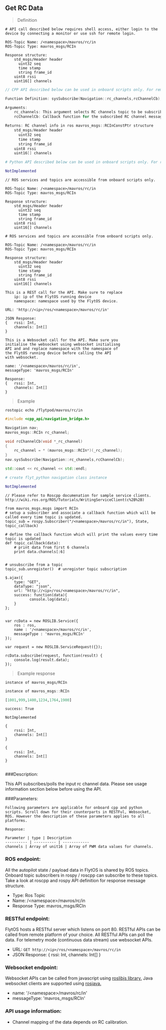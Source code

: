 ## Get RC Data

> Definition

```shell
# API call described below requires shell access, either login to the device by connecting a monitor or use ssh for remote login.

ROS-Topic Name: /<namespace>/mavros/rc/in
ROS-Topic Type: mavros_msgs/RCIn

Response structure:
    std_msgs/Header header
      uint32 seq
      time stamp
      string frame_id
    uint8 rssi
    uint16[] channels
```

```cpp
// CPP API described below can be used in onboard scripts only. For remote scripts you can use http client libraries to call FlytOS REST endpoints from cpp.

Function Definition: sysSubscribe(Navigation::rc_channels,rcChannelCb);

Arguments:
    rc_channels: This argument selects RC channels topic to be subscribed
    rcChannelCb: Callback function for the subscribed RC channel messages

Returns: RC channel info in ros mavros_msgs::RCInConstPtr structure
    std_msgs/Header header
      uint32 seq
      time stamp
      string frame_id
    uint8 rssi
    uint16[] channels
```

```python
# Python API described below can be used in onboard scripts only. For remote scripts you can use http client libraries to call FlytOS REST endpoints from python.

NotImplemented
```

```cpp--ros
// ROS services and topics are accessible from onboard scripts only.

ROS-Topic Name: /<namespace>/mavros/rc/in
ROS-Topic Type: mavros_msgs/RCIn

Response structure:
    std_msgs/Header header
      uint32 seq
      time stamp
      string frame_id
    uint8 rssi
    uint16[] channels

```

```python--ros
# ROS services and topics are accessible from onboard scripts only.

ROS-Topic Name: /<namespace>/mavros/rc/in
ROS-Topic Type: mavros_msgs/RCIn

Response structure:
    std_msgs/Header header
      uint32 seq
      time stamp
      string frame_id
    uint8 rssi
    uint16[] channels
```

```javascript--REST
This is a REST call for the API. Make sure to replace 
    ip: ip of the FlytOS running device
    namespace: namespace used by the FlytOS device.

URL: 'http://<ip>/ros/<namespace>/mavros/rc/in'

JSON Response:
{   rssi: Int,
    channels: Int[]
}

```

```javascript--Websocket
This is a Websocket call for the API. Make sure you 
initialise the websocket using websocket initialisng 
API and and replace namespace with the namespace of 
the FlytOS running device before calling the API 
with websocket.

name: '/<namespace>/mavros/rc/in',
messageType: 'mavros_msgs/RCIn'

Response:
{   rssi: Int,
    channels: Int[]
}

```


> Example

```shell
rostopic echo /flytpod/mavros/rc/in 
```

```cpp
#include <cpp_api/navigation_bridge.h>

Navigation nav;
mavros_msgs::RCIn rc_channel;

void rcChannelCb(void *_rc_channel)
{
    rc_channel = * (mavros_msgs::RCIn*)(_rc_channel);
}
nav.sysSubscribe(Navigation::rc_channels,rcChannelCb);

std::cout << rc_channel << std::endl;
```

```python
# create flyt_python navigation class instance

NotImplemented
```

```cpp--ros
// Please refer to Roscpp documenation for sample service clients. http://wiki.ros.org/ROS/Tutorials/WritingServiceClient(c%2B%2B)
```

```python--ros
from mavros_msgs.msgs import RCIn
# setup a subscriber and associate a callback function which will be called every time topic is updated.
topic_sub = rospy.Subscriber("/<namespace>/mavros/rc/in"), State, topic_callback)

# define the callback function which will print the values every time topic is updated
def topic_callback(data):
    # print data from first 6 channels
    print data.channels[:6]


# unsubscribe from a topic
topic_sub.unregister()  # unregister topic subscription
```

```javascript--REST
$.ajax({
    type: "GET",
    dataType: "json",
    url: "http://<ip>/ros/<namespace>/mavros/rc/in",  
    success: function(data){
           console.log(data);
    }
};


```

```javascript--Websocket
var rcData = new ROSLIB.Service({
    ros : ros,
    name : '/<namespace>/mavros/rc/in',
    messageType : 'mavros_msgs/RCIn'
});

var request = new ROSLIB.ServiceRequest({});

rcData.subscribe(request, function(result) {
    console.log(result.data);
});
```


> Example response

```shell
instance of mavros_msgs/RCIn
```

```cpp
instance of mavros_msgs::RCIn
```

```python
[1001,999,1400,1234,1764,1900]
```

```cpp--ros
success: True
```

```python--ros
NotImplemented
```

```javascript--REST
{
    rssi: Int,
    channels: Int[]
}

```

```javascript--Websocket
{
    rssi: Int,
    channels: Int[]
}


```



###Description:

This API subscribes/polls the input rc channel data. Please see usage information section below before using the API.

###Parameters:
    
    Following parameters are applicable for onboard cpp and python scripts. Scroll down for their counterparts in RESTFul, Websocket, ROS. However the description of these parameters applies to all platforms. 
    
    Response:
    
    Parameter | type | Description
    ---------- | ---------- | ------------
    channels | Array of unit16 | Array of PWM data values for channels.
    
    
    
### ROS endpoint:
All the autopilot state / payload data in FlytOS is shared by ROS topics. Onboard topic subscribers in rospy / roscpp can subscribe to these topics. Take a look at roscpp and rospy API definition for response message structure. 

* Type: Ros Topic</br> 
* Name: /\<namespace\>/mavros/rc/in</br>
* Response Type: mavros_msgs/RCIn

### RESTful endpoint:
FlytOS hosts a RESTful server which listens on port 80. RESTful APIs can be called from remote platform of your choice. All RESTful APIs can poll the data. For telemetry mode (continuous data stream) use websocket APIs.

* URL: ````GET http://<ip>/ros/<namespace>/mavros/rc/in````
* JSON Response:
{
    rssi: Int,
    channels: Int[]
}


### Websocket endpoint:
Websocket APIs can be called from javascript using  [roslibjs library.](https://github.com/RobotWebTools/roslibjs) 
Java websocket clients are supported using [rosjava.](http://wiki.ros.org/rosjava)

* name: '/\<namespace\>/mavros/rc/in'</br>
* messageType: 'mavros_msgs/RCIn'

### API usage information:

* Channel mapping of the data depends on RC calibration. 